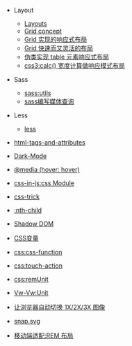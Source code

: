 - Layout
  - [Layouts](/CSS/Layouts.md)
  - [Grid concept](CSS/grid.md)
  - [Grid 实现的响应式布局](CSS/use-grid-response.md)
  - [Grid 快速而又灵活的布局](CSS/grid-layout.md)
  - [伪类实现 table 元素响应式布局](CSS/css-custom-data.md)
  - [css3:calc() 宽度计算做响应模式布局](CSS/css-calc.md)

- Sass
  - [sass:utils](CSS/sass-utils.md)
  - [sass编写媒体查询](CSS/sass-media-queries.md)

- Less
  - [less](CSS/less.md)

- [html-tags-and-attributes](CSS/html-tags-and-attributes.md)
- [Dark-Mode](CSS/dark-mode.md)
- [@media (hover: hover)](CSS/@media-hover.md)
- [css-in-js:css Module](CSS/css-Module.md)
- [css-trick](CSS/css-trick.md)
- [:nth-child](CSS/nth-child.md)
- [Shadow DOM](CSS/Shadow-DOM.md)
- [CSS变量](CSS/variable-css.md)
- [css:css-function](CSS/calc-notation.md)
- [css:touch-action](CSS/touch-action.md)
- [css:remUnit](CSS/remUnit.md)
- [Vw-Vw:Unit](CSS/vhvw.md)
- [让浏览器自动切换 1X/2X/3X 图像](CSS/css-device-pixel-ratio.md)
- [snap.svg](CSS/snap.md)
- [移动端适配:REM 布局](CSS/use-rem-adaptate-mobile.md)